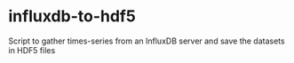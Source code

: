 # influxdb-to-hdf5
Script to gather times-series from an InfluxDB server and save the datasets in HDF5 files
